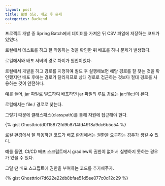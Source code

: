 ```yaml
---
layout: post
title: 로컬 성공, 배포 후 문제
categories: Backend
---
```


프로젝트 개발 중 Spring Batch에서 데이터를 가져온 뒤 CSV 파일에 저장하는 코드가 있었다.

로컬에서 테스트를 하고 잘 작동하는 것을 확인한 뒤 배포를 하니 문제가 발생했다.

로컬에서와 배포 서버의 경로 차이가 원인이었다. 

로컬에서 개발을 하고 경로를 지정하여 빌드 후 실행해보면 해당 경로를 잘 찾는 것을 확인했지만 배포 후에는 경로가 달라지므로 상대 경로로 접근하는 것보다 절대 경로를 사용하는 것이 안전하다.

예를 들어, jar 파일로 빌드하여 배포하면 jar 파일의 루트 경로는 jar:file:/이 된다.

로컬에서는 file:/ 경로로 찾는다.

그렇기 때문에 클래스패스(classpath)를 통해 자원에 접근해야 한다.

{% gist Ghosttrio/d0f15872fd9b87f4fd4918a9dc6b5c54 %}

로컬 환경에서 잘 작동하던 코드가 배포 환경에서는 권한을 요구하는 경우가 생길 수 있다.

예를 들면, CI/CD 배포 스크립트에서 gradlew의 권한이 없어서 실행하지 못하는 경우가 있을 수 있다.

그럴 땐 배포 스크립트에 권한을 부여하는 코드를 추가해주자.

{% gist Ghosttrio/7d622e22db8bfae51d5ee077c0d12c29 %}
